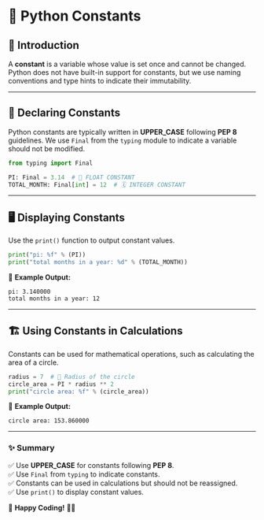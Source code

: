 # 🐍 Python Constants

## 📌 Introduction
A **constant** is a variable whose value is set once and cannot be changed. Python does not have built-in support for constants, but we use naming conventions and type hints to indicate their immutability.

---

## 🔖 Declaring Constants
Python constants are typically written in **UPPER_CASE** following **PEP 8** guidelines. We use `Final` from the `typing` module to indicate a variable should not be modified.

```python
from typing import Final

PI: Final = 3.14  # 🔢 FLOAT CONSTANT
TOTAL_MONTH: Final[int] = 12  # 🗓️ INTEGER CONSTANT
```

---

## 🖥️ Displaying Constants
Use the `print()` function to output constant values.

```python
print("pi: %f" % (PI))
print("total months in a year: %d" % (TOTAL_MONTH))
```

🔹 **Example Output:**
```
pi: 3.140000
total months in a year: 12
```

---

## 🏗️ Using Constants in Calculations
Constants can be used for mathematical operations, such as calculating the area of a circle.

```python
radius = 7  # 🎯 Radius of the circle
circle_area = PI * radius ** 2
print("circle area: %f" % (circle_area))
```

🔹 **Example Output:**
```
circle area: 153.860000
```

---

### ✨ Summary
✅ Use **UPPER_CASE** for constants following **PEP 8**.\
✅ Use `Final` from `typing` to indicate constants.\
✅ Constants can be used in calculations but should not be reassigned.\
✅ Use `print()` to display constant values.

🚀 **Happy Coding!** 🐍🎉